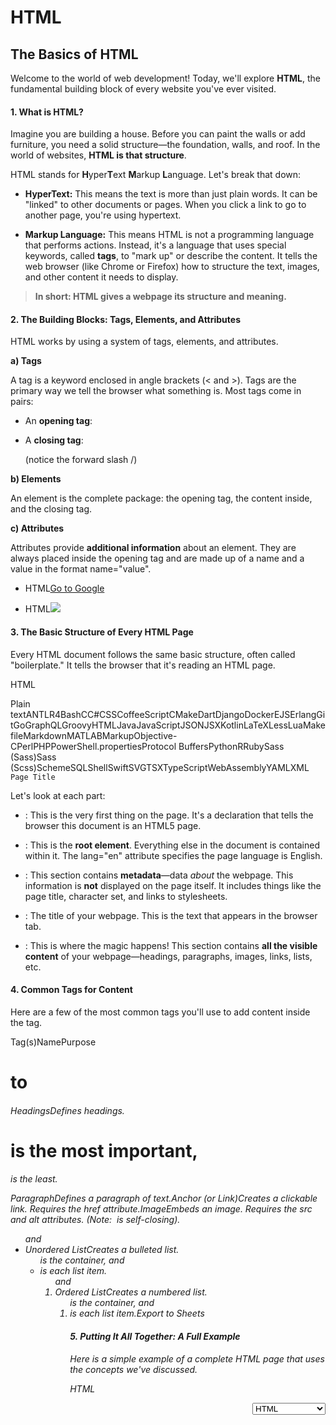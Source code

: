 # HTML
## The Basics of HTML

Welcome to the world of web development! Today, we'll explore **HTML**, the fundamental building block of every website you've ever visited.

#### **1\. What is HTML?**

Imagine you are building a house. Before you can paint the walls or add furniture, you need a solid structure—the foundation, walls, and roof. In the world of websites, **HTML is that structure**.

HTML stands for **H**yper**T**ext **M**arkup **L**anguage. Let's break that down:

*   **HyperText:** This means the text is more than just plain words. It can be "linked" to other documents or pages. When you click a link to go to another page, you're using hypertext.
    
*   **Markup Language:** This means HTML is not a programming language that performs actions. Instead, it's a language that uses special keywords, called **tags**, to "mark up" or describe the content. It tells the web browser (like Chrome or Firefox) how to structure the text, images, and other content it needs to display.
    

> **In short: HTML gives a webpage its structure and meaning.**

#### **2\. The Building Blocks: Tags, Elements, and Attributes**

HTML works by using a system of tags, elements, and attributes.

**a) Tags**

A tag is a keyword enclosed in angle brackets (< and >). Tags are the primary way we tell the browser what something is. Most tags come in pairs:

*   An **opening tag**:
    
*   A **closing tag**:
    
    (notice the forward slash /)
    

**b) Elements**

An element is the complete package: the opening tag, the content inside, and the closing tag.

**c) Attributes**

Attributes provide **additional information** about an element. They are always placed inside the opening tag and are made up of a name and a value in the format name="value".

*   HTML[Go to Google](https://www.google.com)
    
*   HTML![](images/cat.jpg)
    

#### **3\. The Basic Structure of Every HTML Page**

Every HTML document follows the same basic structure, often called "boilerplate." It tells the browser that it's reading an HTML page.

HTML

Plain textANTLR4BashCC#CSSCoffeeScriptCMakeDartDjangoDockerEJSErlangGitGoGraphQLGroovyHTMLJavaJavaScriptJSONJSXKotlinLaTeXLessLuaMakefileMarkdownMATLABMarkupObjective-CPerlPHPPowerShell.propertiesProtocol BuffersPythonRRubySass (Sass)Sass (Scss)SchemeSQLShellSwiftSVGTSXTypeScriptWebAssemblyYAMLXML          `Page Title`        

Let's look at each part:

*   : This is the very first thing on the page. It's a declaration that tells the browser this document is an HTML5 page.
    
*   : This is the **root element**. Everything else in the document is contained within it. The lang="en" attribute specifies the page language is English.
    
*   : This section contains **metadata**—data _about_ the webpage. This information is **not** displayed on the page itself. It includes things like the page title, character set, and links to stylesheets.
    
*   : The title of your webpage. This is the text that appears in the browser tab.</div></li><li class="slate-li"><div style="position:relative"><body>: This is where the magic happens! This section contains <strong class="slate-bold">all the visible content</strong> of your webpage—headings, paragraphs, images, links, lists, etc.</div></li></ul><p class="slate-paragraph"></p><h4 class="slate-h4"><strong class="slate-bold">4. Common Tags for Content</strong></h4><p class="slate-paragraph"></p><p class="slate-paragraph">Here are a few of the most common tags you'll use to add content inside the <body> tag.</p><p class="slate-paragraph">Tag(s)NamePurpose<h1> to <h6>HeadingsDefines headings. <h1> is the most important, <h6> is the least.<p>ParagraphDefines a paragraph of text.<a>Anchor (or Link)Creates a clickable link. Requires the href attribute.<img>ImageEmbeds an image. Requires the src and alt attributes. (Note: <img> is self-closing).<ul> and <li>Unordered ListCreates a bulleted list. <ul> is the container, and <li> is each list item.<ol> and <li>Ordered ListCreates a numbered list. <ol> is the container, and <li> is each list item.Export to Sheets</p><p class="slate-paragraph"></p><h4 class="slate-h4"><strong class="slate-bold">5. Putting It All Together: A Full Example</strong></h4><p class="slate-paragraph"></p><p class="slate-paragraph">Here is a simple example of a complete HTML page that uses the concepts we've discussed.</p><p class="slate-paragraph">HTML</p><pre class="slate-code\_block"><select style="float:right" contenteditable="false"><option value="">Plain text</option><option value="antlr4">ANTLR4</option><option value="bash">Bash</option><option value="c">C</option><option value="csharp">C#</option><option value="css">CSS</option><option value="coffeescript">CoffeeScript</option><option value="cmake">CMake</option><option value="dart">Dart</option><option value="django">Django</option><option value="docker">Docker</option><option value="ejs">EJS</option><option value="erlang">Erlang</option><option value="git">Git</option><option value="go">Go</option><option value="graphql">GraphQL</option><option value="groovy">Groovy</option><option value="html" selected="">HTML</option><option value="java">Java</option><option value="javascript">JavaScript</option><option value="json">JSON</option><option value="jsx">JSX</option><option value="kotlin">Kotlin</option><option value="latex">LaTeX</option><option value="less">Less</option><option value="lua">Lua</option><option value="makefile">Makefile</option><option value="markdown">Markdown</option><option value="matlab">MATLAB</option><option value="markup">Markup</option><option value="objectivec">Objective-C</option><option value="perl">Perl</option><option value="php">PHP</option><option value="powershell">PowerShell</option><option value="properties">.properties</option><option value="protobuf">Protocol Buffers</option><option value="python">Python</option><option value="r">R</option><option value="ruby">Ruby</option><option value="sass">Sass (Sass)</option><option value="scss">Sass (Scss)</option><option value="scheme">Scheme</option><option value="sql">SQL</option><option value="shell">Shell</option><option value="swift">Swift</option><option value="svg">SVG</option><option value="tsx">TSX</option><option value="typescript">TypeScript</option><option value="wasm">WebAssembly</option><option value="yaml">YAML</option><option value="xml">XML</option></select><code ><div class="slate-code\_line"><!DOCTYPE html></div><div class="slate-code\_line"><html lang="en"></div><div class="slate-code\_line"> <head></div><div class="slate-code\_line"> <title>My Favourite Place
    
    My Favourite Place: Norwich
    ===========================
    
    ![A photo of the Norwich Cathedral spire.](norwich_cathedral.jpg)
    
    Norwich is a beautiful city in Norfolk, England. It has a rich history,
    
    a stunning cathedral, and a vibrant market.
    
    A few things I love about Norwich:
    
*   The historic Norwich Lanes

*   Walking by the River Wensum

*   The friendly people

You can learn more by visiting the

[official tourism website](https://www.visitnorwich.co.uk/).

If you saved this code as index.html and opened it in a web browser, you would see a structured, easy-to-read webpage! You've just taken your first step into web development.